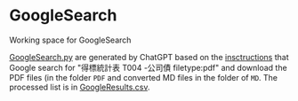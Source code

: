 # GoogleSearch
Working space for GoogleSearch

[GoogleSearch.py](GoogleSearch.py) are generated by ChatGPT based on the [insctructions](intructions.md) that Google search for "得標統計表 T004 -公司債 filetype:pdf" and download the PDF files (in the folder `PDF` and converted MD files in the folder of `MD`. The processed list is in [GoogleResults.csv](GoogleResults.csv).